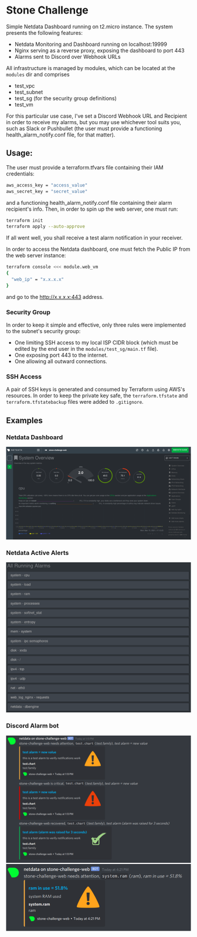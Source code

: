 # Stone Challenge


Simple Netdata Dashboard running on t2.micro instance. The system presents the following features:
- Netdata Monitoring and Dashboard running on localhost:19999
- Nginx serving as a reverse proxy, exposing the dashboard to port 443
- Alarms sent to Discord over Webhook URLs

All infrastructure is managed by modules, which can be located at the ```modules``` dir and comprises
- test_vpc
- test_subnet
- test_sg (for the security group definitions)
- test_vm

For this particular use case, I've set a Discord Webhook URL and Recipient in order to receive my alarms, but you may use whichever tool suits you, such as Slack or Pushbullet (the user must provide a functioning health_alarm_notify.conf file, for that matter).

## Usage:

The user must provide a terraform.tfvars file containing their IAM credentials:

```bash
aws_access_key = "access_value"
aws_secret_key = "secret_value"
```

and a functioning health_alarm_notify.conf file containing their alarm recipient's info. Then, in order to spin up the web server, one must run:

```bash
terraform init
terraform apply --auto-approve
```

If all went well, you shall receive a test alarm notification in your receiver.

In order to access the Netdata dashboard, one must fetch the Public IP from the web server instance:

```bash
terraform console <<< module.web_vm
{
  "web_ip" = "x.x.x.x"
}
```

and go to the http://x.x.x.x:443 address.

### Security Group

In order to keep it simple and effective, only three rules were implemented to the subnet's security group:

- One limiting SSH access to my local ISP CIDR block (which must be edited by the end user in the ```modules/test_sg/main.tf``` file).
- One exposing port 443 to the internet.
- One allowing all outward connections.

### SSH Access

A pair of SSH keys is generated and consumed by Terraform using AWS's resources. In order to keep the private key safe, the ```terraform.tfstate``` and ```terraform.tfstatebackup``` files were added to ```.gitignore```.

## Examples

### Netdata Dashboard
![Netdata Dashboard](./images/dashboard.png)
### Netdata Active Alerts
![Netdata Active Alerts](./images/list.png)
### Discord Alarm bot
![Netdata Dashboard](./images/test.png)
![Netdata Dashboard](./images/ram.png)
